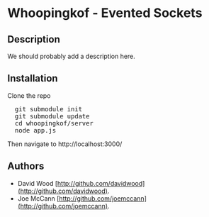 Whoopingkof - Evented Sockets
====================

Description
---------------------
We should probably add a description here.

Installation
---------------------
Clone the repo
<pre>
  git submodule init
  git submodule update
  cd whoopingkof/server
  node app.js
</pre>

Then navigate to http://localhost:3000/

Authors
---------------------
- David Wood [http://github.com/davidwood](http://github.com/davidwood).
- Joe McCann [http://github.com/joemccann](http://github.com/joemccann).